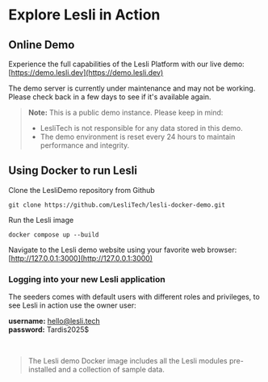# Explore Lesli in Action

## Online Demo

Experience the full capabilities of the Lesli Platform with our live demo:  
<u>[https://demo.lesli.dev](https://demo.lesli.dev)</u>


<p class="has-text-weight-extrabold">
The demo server is currently under maintenance and may not be working. Please check back in a few days to see if it's available again.
</p>

> **Note:** This is a public demo instance. Please keep in mind:  
> - LesliTech is not responsible for any data stored in this demo.  
> - The demo environment is reset every 24 hours to maintain performance and integrity.  


## Using Docker to run Lesli

Clone the LesliDemo repository from Github

```shell
git clone https://github.com/LesliTech/lesli-docker-demo.git 
```

Run the Lesli image

```shell
docker compose up --build
```

Navigate to the Lesli demo website using your favorite web browser: <u>[http://127.0.0.1:3000](http://127.0.0.1:3000)</u>


### Logging into your new Lesli application
The seeders comes with default users with different roles and privileges, to see Lesli in action use the owner user:

__username:__ hello@lesli.tech <br>
__password:__ Tardis2025$

<br />


> The Lesli demo Docker image includes all the Lesli modules pre-installed and a collection of sample data.

